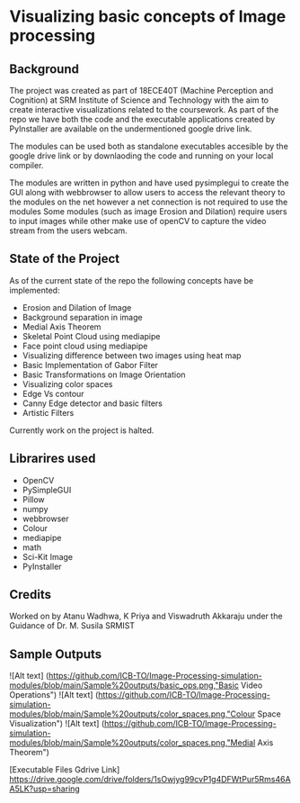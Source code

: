 # Visualizing basic concepts of Image processing

## Background

The project was created as part of 18ECE40T (Machine Perception and Cognition) at SRM Institute of Science and Technology with the aim to create interactive visualizations related to the coursework.
As part of the repo we have both the code and the executable applications created by PyInstaller are available on the undermentioned google drive link.

The modules can be used both as standalone executables accesible by the google drive link or by downlaoding the code and running on your local compiler.

The modules are written in python and have used pysimplegui to create the GUI along with webbrowser to allow users to access the relevant theory to the modules on the net however a net connection is not required to use the modules
Some modules (such as image Erosion and Dilation) require users to input images while other make use of openCV to capture the video stream from the users webcam. 

## State of the Project

As of the current state of the repo the following concepts have be implemented:

  * Erosion and Dilation of Image
  * Background separation in image
  * Medial Axis Theorem 
  * Skeletal Point Cloud using mediapipe
  * Face point cloud using mediapipe
  * Visualizing difference between two images using heat map
  * Basic Implementation of Gabor Filter
  * Basic Transformations on Image Orientation
  * Visualizing color spaces
  * Edge Vs contour
  * Canny Edge detector and basic filters
  * Artistic Filters 

Currently work on the project is halted.

## Librarires used
  * OpenCV
  * PySimpleGUI
  * Pillow
  * numpy
  * webbrowser
  * Colour
  * mediapipe
  * math
  * Sci-Kit Image
  * PyInstaller

## Credits 
Worked on by Atanu Wadhwa, K Priya and Viswadruth Akkaraju under the Guidance of Dr. M. Susila SRMIST

## Sample Outputs
![Alt text] (https://github.com/ICB-TO/Image-Processing-simulation-modules/blob/main/Sample%20outputs/basic_ops.png,"Basic Video Operations")
![Alt text] (https://github.com/ICB-TO/Image-Processing-simulation-modules/blob/main/Sample%20outputs/color_spaces.png,"Colour Space Visualization")
![Alt text] (https://github.com/ICB-TO/Image-Processing-simulation-modules/blob/main/Sample%20outputs/color_spaces.png,"Medial Axis Theorem")
 

[Executable Files Gdrive Link] https://drive.google.com/drive/folders/1sOwjyg99cvP1g4DFWtPur5Rms46AA5LK?usp=sharing
